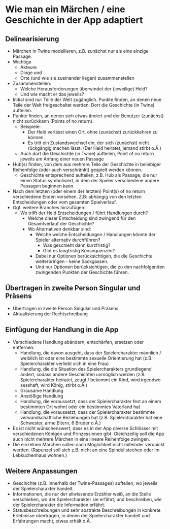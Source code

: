 # Wie man ein Märchen / eine Geschichte in der App adaptiert
## Delinearisierung
- Märchen in Twine modellieren, z.B. zunächst nur als eine einzige Passage.
- Wichtige
  - Akteure
  - Dinge und
  - Orte (und wie sie zueinander liegen) zusammenstellen
- Zusammenstellen:
  - Welche Herausforderungen überwindet der (jeweilige) Held?
  - Und wie macht er das jeweils?
- Initial sind nur Teile der Welt zugänglich. Punkte finden, an denen neue Teile der Welt
freigeschaltet werden. Dort die Geschichte (in Twine) aufteilen.
- Punkte finden, an denen sich etwas ändert und der Benutzer (zunächst) nicht zurückkann
(Points of no return).
  - Beispiele:
    - Der Held verlässt einen Ort, ohne (zunächst) zurückkehren zu können.
    - Es tritt ein Zustandswechsel ein, der sich (zunächst) nicht rückgängig machen lässt.
(Der Held heiratet, jemand stirbt o.Ä.)
  - Auch dort die Geschichte (in Twine) aufteilen, Point of no return jeweils am Anfang einer neuen
Passage
- Hub(s) finden, von dem aus mehrere Teile der Geschichte in beliebiger Reihenfolge (oder auch
verschränkt) gespielt werden können.
  - Geschichte entsprechend aufteilen, z.B. Hub als Passage, die nur einen Status symbolisiert,
in dem der Spieler verschiedene andere Passagen beginnen kann.
- Nach dem letzten (oder einem der letzten) Point(s) of no return verschiedene Enden vorsehen. Z.B:
abhängig von den letzten Entscheidungen oder vom gesamten Spielverlauf.
- Ggf. weitere Branches hinzufügen:
  - Wo trifft der Held Entscheidungen / führt Handlungen durch?
    - Welche dieser Entscheidung sind zwingend für den Gesamtverlauf der Geschichte?
    - Wo Alternativen denkbar sind:
      - Welche welche Entscheidungen / Handlungen könnte der Spieler alternativ durchführen?
        - Was geschieht dann kurzfristig?
        - Gibt es langfristig Konsequenzen?
      - Dabei nur Optionen berücksichtigen, die die Geschichte weiterbringen - keine Sackgassen.
      - Und nur Optionen berücksichtigen, die zu den nachfolgenden zwingenden Punkten der Geschichte führen.

## Übertragen in zweite Person Singular und Präsens
- Übertragen in zweite Person Singular und Präsens
- Aktualisierung der Rechtschreibung

## Einfügung der Handlung in die App
- Verschiedene Handlung abändern, entschärfen, ersetzen oder entfernen:
  - Handlung, die davon ausgeht, dass der Spielercharakter männlich / weiblich ist oder eine
bestimmte sexuelle Orientierung hat (z.B. Spielercharakter verliebt sich in eine Frau)
  - Handlung, die die Situation des Spielercharakters grundlegend ändert, sodass andere
Geschichten unmöglich werden (z.B. Spielercharakter heiratet, zeugt / bekommt ein Kind, 
wird irgendwo sesshaft, wird König, stirbt o.Ä.)
  - Grausame Handlung
  - Anstößige Handlung
  - Handlung, die voraussetzt, dass der Spielercharakter fest an einem bestimmten Ort wohnt oder
ein bestimmtes Vaterland hat
  - Handlung, die voraussetzt, dass der Spielercharakter bestimmte verwandschaftliche Beziehungen 
hat (z.B. Spielercharakter hat eine Schwester, arme Eltern, 6 Brüder o.Ä.)
- Es ist nicht wünschenswert, dass es in der App diverse Schlösser mit verschiedenen Königen
und Prinzessinnen gibt. Gleichzeitig soll die App auch nicht mehrere Märchen in eine
lineare Reihenfolge zwingen.
- Die einzelnen Märchen sollen nach Möglichkeit nicht miteinder verquickt werden. (Rapunzel soll
sich z.B. nicht an eine Spindel stechen oder im Lebkuchenhaus wohnen.)

## Weitere Anpassungen
- Geschichte (z.B. innerhalb der Twine-Passages) aufteilen, wo jeweils der Spielercharakter handelt.
- Informationen, die nur der allwissende Erzähler weiß, an die Stelle verschieben, wo der
Spielercharakter sie erfährt, und beschreiben, wie der Spielercharakter die Information erfährt.
- Statusbeschreibungen und sehr abstrakte Beschreibungen in konkrete Erlebnisse übertragen, in denen
der Spielercharakter handelt und Erfahrungen macht, etwas erhält o.Ä.